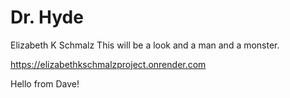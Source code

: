 # Dr. Hyde
Elizabeth K Schmalz
This will be a look and a man and a monster.

https://elizabethkschmalzproject.onrender.com

Hello from Dave!